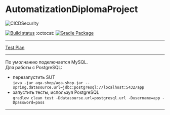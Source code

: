 # AutomatizationDiplomaProject
![CICDSecurity](https://user-images.githubusercontent.com/47859608/123905410-58482b80-d983-11eb-9af7-a21b30b6cde3.jpg)

[![Build status](https://ci.appveyor.com/api/projects/status/kur6hbmt73uwwlcs/branch/master?svg=true)](https://ci.appveyor.com/project/DoroshenkoDenis/automatizationdiplomaproject/branch/master)   :octocat:   [![Gradle Package](https://github.com/DoroshenkoDenis/AutomatizationDiplomaProject/actions/workflows/gradle-publish.yml/badge.svg)](https://github.com/DoroshenkoDenis/AutomatizationDiplomaProject/actions/workflows/gradle-publish.yml)

___

[Test Plan](https://github.com/DoroshenkoDenis/AutomatizationDiplomaProject/blob/master/TestPlan.md)
___
По умолчанию подключается MySQL.  
Для работы с PostgreSQL:
* перезапустить SUT  
  `java -jar aqa-shop/aqa-shop.jar --spring.datasource.url=jdbc:postgresql://localhost:5432/app`
* запустить тесты, используя PostgreSQL  
  `gradlew clean test -Ddatasourse.url=postgresql.url -Dusername=app -Dpassword=pass`
___


